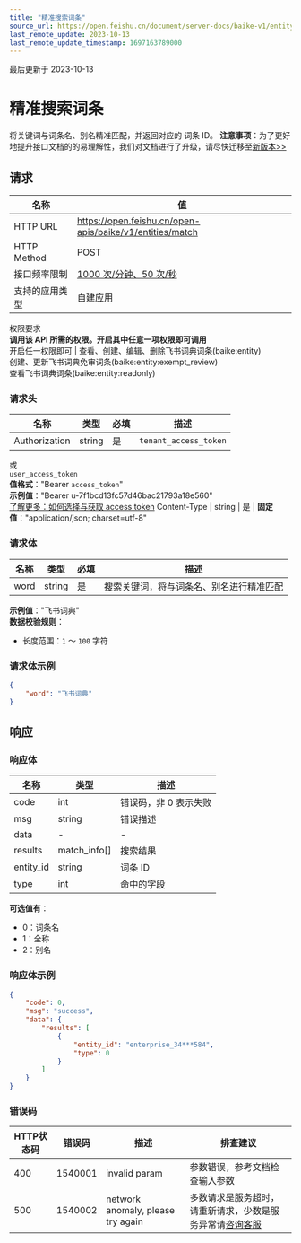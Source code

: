 ```yaml
---
title: "精准搜索词条"
source_url: https://open.feishu.cn/document/server-docs/baike-v1/entity/match
last_remote_update: 2023-10-13
last_remote_update_timestamp: 1697163789000
---
```

最后更新于 2023-10-13

# 精准搜索词条

将关键词与词条名、别名精准匹配，并返回对应的 词条 ID。
**注意事项**：为了更好地提升接口文档的的易理解性，我们对文档进行了升级，请尽快迁移至[新版本>>](https://open.feishu.cn/document/uAjLw4CM/ukTMukTMukTM/lingo-v1/entity/match)

## 请求
名称 | 值
---|---
HTTP URL | https://open.feishu.cn/open-apis/baike/v1/entities/match
HTTP Method | POST
接口频率限制 | [1000 次/分钟、50 次/秒](https://open.feishu.cn/document/ukTMukTMukTM/uUzN04SN3QjL1cDN)
支持的应用类型 | 自建应用
权限要求  
            **调用该 API 所需的权限。开启其中任意一项权限即可调用**  
            开启任一权限即可 | 查看、创建、编辑、删除飞书词典词条(baike:entity)  
            创建、更新飞书词典免审词条(baike:entity:exempt_review)  
            查看飞书词典词条(baike:entity:readonly)

### 请求头

名称 | 类型 | 必填 | 描述
--- | --- | --- | ---
Authorization | string | 是 | `tenant_access_token`  
或  
`user_access_token`  
**值格式**："Bearer `access_token`"  
**示例值**："Bearer u-7f1bcd13fc57d46bac21793a18e560"  
[了解更多：如何选择与获取 access token](https://open.feishu.cn/document/uAjLw4CM/ugTN1YjL4UTN24CO1UjN/trouble-shooting/how-to-choose-which-type-of-token-to-use)
Content-Type | string | 是 | **固定值**："application/json; charset=utf-8"

### 请求体

名称 | 类型 | 必填 | 描述
--- | --- | --- | ---
word | string | 是 | 搜索关键词，将与词条名、别名进行精准匹配  
**示例值**："飞书词典"  
**数据校验规则**：  
- 长度范围：`1` ～ `100` 字符

### 请求体示例
```json
{
    "word": "飞书词典"
}
```

## 响应

### 响应体

名称 | 类型 | 描述
--- | --- | ---
code | int | 错误码，非 0 表示失败
msg | string | 错误描述
data | \- | \-
results | match_info\[\] | 搜索结果
entity_id | string | 词条 ID
type | int | 命中的字段  
**可选值有**：  
- 0：词条名  
- 1：全称  
- 2：别名

### 响应体示例
```json
{
    "code": 0,
    "msg": "success",
    "data": {
        "results": [
            {
                "entity_id": "enterprise_34***584",
                "type": 0
            }
        ]
    }
}
```

### 错误码

HTTP状态码 | 错误码 | 描述 | 排查建议
--- | --- | --- | ---
400 | 1540001 | invalid param | 参数错误，参考文档检查输入参数
500 | 1540002 | network anomaly, please try again | 多数请求是服务超时，请重新请求，少数是服务异常请[咨询客服](https://applink.feishu.cn/client/helpdesk/open?id=6626260912531570952&extra=%7B%22channel%22:14,%22created_at%22:1614493146,%22scenario_id%22:6885151765134622721,%22signature%22:%22ca94c408b966dc1de2083e5bbcd418294c146e98%22%7D)
